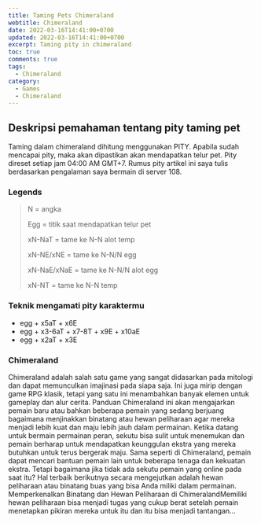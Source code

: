 ```yaml
---
title: Taming Pets Chimeraland
webtitle: Chimeraland
date: 2022-03-16T14:41:00+0700
updated: 2022-03-16T14:41:00+0700
excerpt: Taming pity in chimeraland
toc: true
comments: true
tags:
  - Chimeraland
category:
  - Games
  - Chimeraland
---
```


## Deskripsi pemahaman tentang pity taming pet
Taming dalam chimeraland dihitung menggunakan PITY. 
Apabila sudah mencapai pity, maka akan dipastikan akan mendapatkan telur pet. 
Pity direset setiap jam 04:00 AM GMT+7.
Rumus pity artikel ini saya tulis berdasarkan pengalaman saya bermain di server 108.

### Legends
> N = angka
> 
> Egg = titik saat mendapatkan telur pet
> 
> xN-NaT = tame ke N-N alot temp
> 
> xN-NE/xNE = tame ke N-N/N egg
> 
> xN-NaE/xNaE = tame ke N-N/N alot egg
>
> xN-NT = tame ke N-N temp

### Teknik mengamati pity karaktermu
- egg + x5aT + x6E
- egg + x3-6aT + x7-8T + x9E + x10aE
- egg + x2aT + x3E

### Chimeraland
Chimeraland adalah salah satu game yang sangat didasarkan pada mitologi dan dapat memunculkan imajinasi pada siapa saja. Ini juga mirip dengan game RPG klasik, tetapi yang satu ini menambahkan banyak elemen untuk gameplay dan alur cerita. Panduan Chimeraland ini akan mengajarkan pemain baru atau bahkan beberapa pemain yang sedang berjuang bagaimana menjinakkan binatang atau hewan peliharaan agar mereka menjadi lebih kuat dan maju lebih jauh dalam permainan. Ketika datang untuk bermain permainan peran, sekutu bisa sulit untuk menemukan dan pemain berharap untuk mendapatkan keunggulan ekstra yang mereka butuhkan untuk terus bergerak maju. Sama seperti di Chimeraland, pemain dapat mencari bantuan pemain lain untuk beberapa tenaga dan kekuatan ekstra. Tetapi bagaimana jika tidak ada sekutu pemain yang online pada saat itu? Hal terbaik berikutnya secara mengejutkan adalah hewan peliharaan atau binatang buas yang bisa Anda miliki dalam permainan. Memperkenalkan Binatang dan Hewan Peliharaan di ChimeralandMemiliki hewan peliharaan bisa menjadi tugas yang cukup berat setelah pemain menetapkan pikiran mereka untuk itu dan itu bisa menjadi tantangan...
